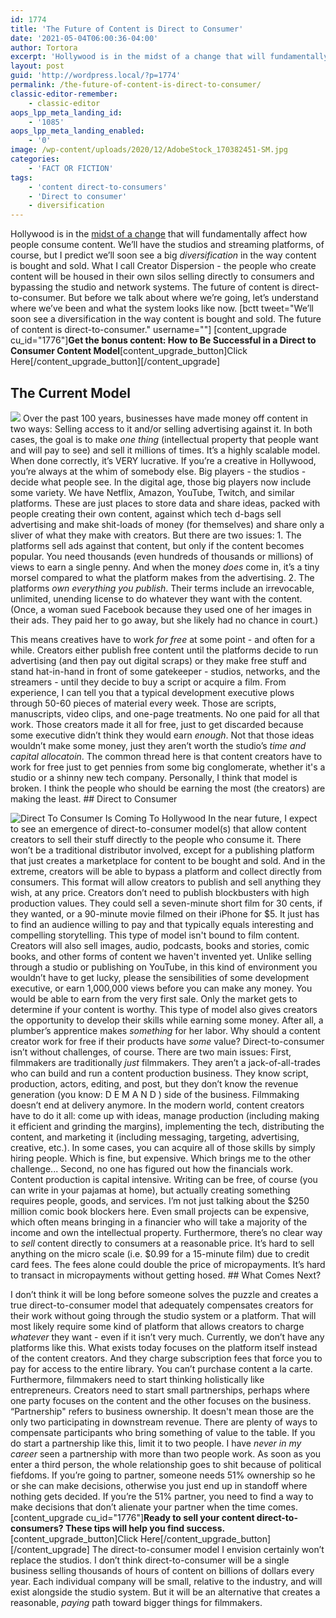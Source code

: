 ```yaml
---
id: 1774
title: 'The Future of Content is Direct to Consumer'
date: '2021-05-04T06:00:36-04:00'
author: Tortora
excerpt: 'Hollywood is in the midst of a change that will fundamentally alter the way content is bought and sold. The future of content is direct-to-consumer'
layout: post
guid: 'http://wordpress.local/?p=1774'
permalink: /the-future-of-content-is-direct-to-consumer/
classic-editor-remember:
    - classic-editor
aops_lpp_meta_landing_id:
    - '1085'
aops_lpp_meta_landing_enabled:
    - '0'
image: /wp-content/uploads/2020/12/AdobeStock_170382451-SM.jpg
categories:
    - 'FACT OR FICTION'
tags:
    - 'content direct-to-consumers'
    - 'Direct to consumer'
    - diversification
---
```


Hollywood is in the [midst of a change](http://wordpress.local/hollywood-is-over/) that will fundamentally affect how people consume content. We’ll have the studios and streaming platforms, of course, but I predict we’ll soon see a big *diversification* in the way content is bought and sold. What I call Creator Dispersion - the people who create content will be housed in their own silos selling directly to consumers and bypassing the studio and network systems. The future of content is direct-to-consumer. But before we talk about where we’re going, let’s understand where we’ve been and what the system looks like now. \[bctt tweet="We’ll soon see a diversification in the way content is bought and sold. The future of content is direct-to-consumer." username=""\] \[content\_upgrade cu\_id="1776"\]**Get the bonus content: How to Be Successful in a Direct to Consumer Content Model**\[content\_upgrade\_button\]Click Here\[/content\_upgrade\_button\]\[/content\_upgrade\]

## The Current Model

 ![](http://wordpress.local/wp-content/uploads/2020/12/AdobeStock_300089980-SM.jpg) Over the past 100 years, businesses have made money off content in two ways: Selling access to it and/or selling advertising against it. In both cases, the goal is to make *one thing* (intellectual property that people want and will pay to see) and sell it millions of times. It’s a highly scalable model. When done correctly, it’s VERY lucrative. If you’re a creative in Hollywood, you’re always at the whim of somebody else. Big players - the studios - decide what people see. In the digital age, those big players now include some variety. We have Netflix, Amazon, YouTube, Twitch, and similar platforms. These are just places to store data and share ideas, packed with people creating their own content, against which tech d-bags sell advertising and make shit-loads of money (for themselves) and share only a sliver of what they make with creators. But there are two issues: 1. The platforms sell ads against that content, but only if the content becomes popular. You need thousands (even hundreds of thousands or millions) of views to earn a single penny. And when the money *does* come in, it’s a tiny morsel compared to what the platform makes from the advertising.
2. The platforms *own everything you publish*. Their terms include an irrevocable, unlimited, unending license to do whatever they want with the content. (Once, a woman sued Facebook because they used one of her images in their ads. They paid her to go away, but she likely had no chance in court.)
 
 This means creatives have to work *for free* at some point - and often for a while. Creators either publish free content until the platforms decide to run advertising (and then pay out digital scraps) or they make free stuff and stand hat-in-hand in front of some gatekeeper - studios, networks, and the streamers - until they decide to buy a script or acquire a film. From experience, I can tell you that a typical development executive plows through 50-60 pieces of material every week. Those are scripts, manuscripts, video clips, and one-page treatments. No one paid for all that work. Those creators made it all for free, just to get discarded because some executive didn’t think they would earn *enough*. Not that those ideas wouldn’t make some money, just they aren’t worth the studio’s *time and capital allocatoin*. The common thread here is that content creators have to work for free just to get pennies from some big conglomerate, whether it's a studio or a shinny new tech company. Personally, I think that model is broken. I think the people who should be earning the most (the creators) are making the least. ## Direct to Consumer

 ![Direct To Consumer Is Coming To Hollywood](http://wordpress.local/wp-content/uploads/2022/03/AdobeStock_383479371-1-SM.jpg) In the near future, I expect to see an emergence of direct-to-consumer model(s) that allow content creators to sell their stuff directly to the people who consume it. There won’t be a traditional distributor involved, except for a publishing platform that just creates a marketplace for content to be bought and sold. And in the extreme, creators will be able to bypass a platform and collect directly from consumers. This format will allow creators to publish and sell anything they wish, at any price. Creators don’t need to publish blockbusters with high production values. They could sell a seven-minute short film for 30 cents, if they wanted, or a 90-minute movie filmed on their iPhone for $5. It just has to find an audience willing to pay and that typically equals interesting and compelling storytelling. This type of model isn't bound to film content. Creators will also sell images, audio, podcasts, books and stories, comic books, and other forms of content we haven't invented yet. Unlike selling through a studio or publishing on YouTube, in this kind of environment you wouldn’t have to get lucky, please the sensibilities of some development executive, or earn 1,000,000 views before you can make any money. You would be able to earn from the very first sale. Only the market gets to determine if your content is worthy. This type of model also gives creators the opportunity to develop their skills while earning some money. After all, a plumber’s apprentice makes *something* for her labor. Why should a content creator work for free if their products have *some* value? Direct-to-consumer isn’t without challenges, of course. There are two main issues: First, filmmakers are traditionally *just* filmmakers. They aren’t a jack-of-all-trades who can build and run a content production business. They know script, production, actors, editing, and post, but they don’t know the revenue generation (you know: D E M A N D ) side of the business. Filmmaking doesn’t end at delivery anymore. In the modern world, content creators have to do it all: come up with ideas, manage production (including making it efficient and grinding the margins), implementing the tech, distributing the content, and marketing it (including messaging, targeting, advertising, creative, etc.). In some cases, you can acquire all of those skills by simply hiring people. Which is fine, but expensive. Which brings me to the other challenge... Second, no one has figured out how the financials work. Content production is capital intensive. Writing can be free, of course (you can write in your pajamas at home), but actually creating something requires people, goods, and services. I’m not just talking about the $250 million comic book blockers here. Even small projects can be expensive, which often means bringing in a financier who will take a majority of the income and own the intellectual property. Furthermore, there’s no clear way to *sell* content directly to consumers at a reasonable price. It’s hard to sell anything on the micro scale (i.e. $0.99 for a 15-minute film) due to credit card fees. The fees alone could double the price of micropayments. It’s hard to transact in micropayments without getting hosed. ## What Comes Next?

 I don’t think it will be long before someone solves the puzzle and creates a true direct-to-consumer model that adequately compensates creators for their work without going through the studio system or a platform. That will most likely require some kind of platform that allows creators to charge *whatever* they want - even if it isn’t very much. Currently, we don’t have any platforms like this. What exists today focuses on the platform itself instead of the content creators. And they charge subscription fees that force you to pay for access to the entire library. You can’t purchase content a la carte. Furthermore, filmmakers need to start thinking holistically like entrepreneurs. Creators need to start small partnerships, perhaps where one party focuses on the content and the other focuses on the business. “Partnership" refers to business ownership. It doesn't mean those are the only two participating in downstream revenue. There are plenty of ways to compensate participants who bring something of value to the table. If you do start a partnership like this, limit it to two people. I have *never in my career* seen a partnership with more than two people work. As soon as you enter a third person, the whole relationship goes to shit because of political fiefdoms. If you’re going to partner, someone needs 51% ownership so he or she can make decisions, otherwise you just end up in standoff where nothing gets decided. If you’re the 51% partner, you need to find a way to make decisions that don’t alienate your partner when the time comes. \[content\_upgrade cu\_id="1776"\]**Ready to sell your content direct-to-consumers? These tips will help you find success.**\[content\_upgrade\_button\]Click Here\[/content\_upgrade\_button\]\[/content\_upgrade\] The direct-to-consumer model I envision certainly won’t replace the studios. I don’t think direct-to-consumer will be a single business selling thousands of hours of content on billions of dollars every year. Each individual company will be small, relative to the industry, and will exist alongside the studio system. But it will be an alternative that creates a reasonable, *paying* path toward bigger things for filmmakers.